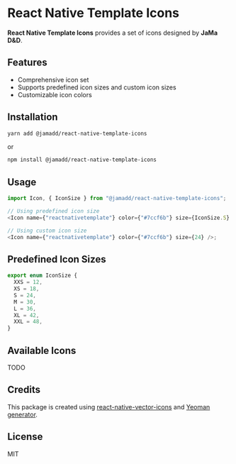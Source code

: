 # React Native Template Icons

**React Native Template Icons** provides a set of icons designed by **JaMa D&D**.

## Features

- Comprehensive icon set
- Supports predefined icon sizes and custom icon sizes
- Customizable icon colors

## Installation

```sh
yarn add @jamadd/react-native-template-icons
```

or

```sh
npm install @jamadd/react-native-template-icons
```

## Usage

```js
import Icon, { IconSize } from "@jamadd/react-native-template-icons";

// Using predefined icon size
<Icon name={"reactnativetemplate"} color={"#7ccf6b"} size={IconSize.S} />;

// Using custom icon size
<Icon name={"reactnativetemplate"} color={"#7ccf6b"} size={24} />;
```

## Predefined Icon Sizes

```ts
export enum IconSize {
  XXS = 12,
  XS = 18,
  S = 24,
  M = 30,
  L = 36,
  XL = 42,
  XXL = 48,
}
```

## Available Icons

TODO

## Credits

This package is created using [react-native-vector-icons](https://github.com/oblador/react-native-vector-icons/blob/master/docs/CREATE_FONT_PACKAGE.md) and [Yeoman generator](https://yeoman.io/learning/).

## License

MIT
